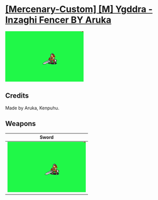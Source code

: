 # [\[Mercenary-Custom\] \[M\] Ygddra - Inzaghi Fencer BY Aruka](./)
 

<img src="./1.%20Sword/Sword_000.png" alt="[Mercenary-Custom] [M] Ygddra - Inzaghi Fencer BY Aruka standing" />

## Credits

Made by Aruka, Kenpuhu.

## Weapons
 

|Sword |
|  :---: |
| <img alt="Sword animation" src="./1.%20Sword/Sword.gif" /> |

